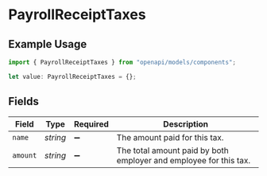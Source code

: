 # PayrollReceiptTaxes

## Example Usage

```typescript
import { PayrollReceiptTaxes } from "openapi/models/components";

let value: PayrollReceiptTaxes = {};
```

## Fields

| Field                                                             | Type                                                              | Required                                                          | Description                                                       |
| ----------------------------------------------------------------- | ----------------------------------------------------------------- | ----------------------------------------------------------------- | ----------------------------------------------------------------- |
| `name`                                                            | *string*                                                          | :heavy_minus_sign:                                                | The amount paid for this tax.                                     |
| `amount`                                                          | *string*                                                          | :heavy_minus_sign:                                                | The total amount paid by both employer and employee for this tax. |